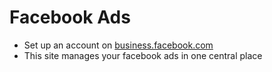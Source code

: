 # Facebook Ads
* Set up an account on [business.facebook.com](https://business.facebook.com/)
* This site manages your facebook ads in one central place
